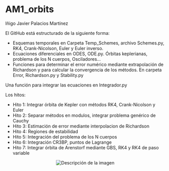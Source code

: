 # AM1_orbits
<p>Iñigo Javier Palacios Martínez
</p>
El GitHub está estructurado de la siguiente forma:

- Esquemas temporales en Carpeta Temp_Schemes, archivo Schemes.py, RK4, Crank-Nicolson, Euler y Euler inverso.
- Ecuaciones diferenciales en ODES, ODE.py. Órbitas keplerianas, problema de los N cuerpos, Osciladores...
- Funciones para determinar el error numérico mediante extrapolación de Richardson y para calcular la convergencia de los métodos. En carpeta Error, Richardson.py y Stability.py

Una función para integrar las ecuaciones en Integrador.py

Los hitos:
- Hito 1: Integrar órbita de Kepler con métodos RK4, Crank-Nicolson y Euler
- Hito 2: Separar métodos en modulos, integrar problema genérico de Cauchy
- Hito 3: Estimación de error mediante interpolacion de Richardson
- Hito 4: Regiones de estabilidad 
- Hito 5: Integración del problema de los N cuerpos
- Hito 6: Integración CR3BP, puntos de Lagrange
- Hito 7: Integrar órbita de Arenstorf mediante GBS, RK4 y RK4 de paso variable

<p align="center">
  <img src=".\Organizacion_de_Modulos.png" alt="Descripción de la imagen">
</p>